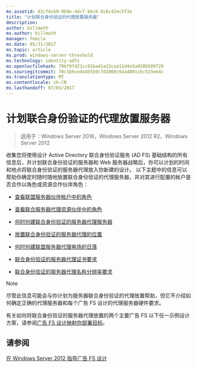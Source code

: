 ```yaml
---
ms.assetid: d3cf4cb9-9b9e-4dcf-b6c6-8c6c42ec5f3e
title: "计划联合身份验证的代理放置服务器"
description: 
author: billmath
ms.author: billmath
manager: femila
ms.date: 05/31/2017
ms.topic: article
ms.prod: windows-server-threshold
ms.technology: identity-adfs
ms.openlocfilehash: 79bf9fd21cc61ba41a22caa11d4e5a920b509720
ms.sourcegitcommit: 70c1b6cedad55b9c7d2068c9aa4891c6c533ee4c
ms.translationtype: MT
ms.contentlocale: zh-CN
ms.lasthandoff: 07/03/2017
---
```

# <a name="planning-federation-server-proxy-placement"></a>计划联合身份验证的代理放置服务器

>适用于：Windows Server 2016，Windows Server 2012 R2、Windows Server 2012

收集您将使用设计 Active Directory 联合身份验证服务 \(AD FS\) 基础结构的所有信息后，并计划联合身份验证的服务器和 Web 服务器战略后，你可以计划的时间和地点将联合身份验证的服务器代理放入你新建的设计。 以下主题中的信息可以帮助你确定时随时随地放置联合身份验证的代理服务器，并对其进行配置的帐户是否合作以角色或资源合作伙伴角色：  
  
-   [查看联盟服务器伙伴帐户中的角色](Review-the-Role-of-the-Federation-Server-in-the-Account-Partner.md)  
  
-   [查看联合服务器代理资源伙伴中的角色](Review-the-Role-of-the-Federation-Server-Proxy-in-the-Resource-Partner.md)  
  
-   [何时创建联合身份验证的服务器代理服务器](When-to-Create-a-Federation-Server-Proxy.md)  
  
-   [放置联合身份验证的服务器代理的位置](Where-to-Place-a-Federation-Server-Proxy.md)  
  
-   [何时创建联盟服务器代理电场的日落](When-to-Create-a-Federation-Server-Proxy-Farm.md)  
  
-   [联合身份验证的服务器代理证书要求](Certificate-Requirements-for-Federation-Server-Proxies.md)  
  
-   [联合身份验证的服务器代理名称分辨率要求](Name-Resolution-Requirements-for-Federation-Server-Proxies.md)  
  
> [!NOTE]  
> 尽管此信息可能会与你计划为服务器联合身份验证的代理放置帮助，但它不介绍如何确定正确的代理服务器和每个广告 FS 设计的代理服务器硬件要求。  
  
有关如何将联合身份验证的服务器代理放置的两个主要广告 FS 以下任一示例设计方案，请参阅[广告 FS 设计映射你部署目标](Mapping-Your-Deployment-Goals-to-an-AD-FS-Design.md)。  

## <a name="see-also"></a>请参阅
[在 Windows Server 2012 指导广告 FS 设计](AD-FS-Design-Guide-in-Windows-Server-2012.md)
  

